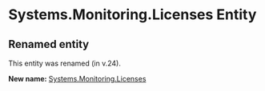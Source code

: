 # Systems.Monitoring.Licenses Entity

## Renamed entity

This entity was renamed (in v.24).

**New name:** [Systems.Monitoring.Licenses](Systems.Monitoring.Licenses.md)
